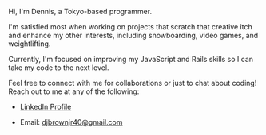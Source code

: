 Hi, I'm Dennis, a Tokyo-based programmer. 

I'm satisfied most when working on projects that scratch that creative itch and enhance my other interests, including snowboarding, video games, and weightlifting.

Currently, I'm focused on improving my JavaScript and Rails skills so I can take my code to the next level. 

Feel free to connect with me for collaborations or just to chat about coding! Reach out to me at any of the following:

- [LinkedIn Profile](https://www.linkedin.com/in/dennis-john-brown-jr/)

- Email: djbrownjr40@gmail.com

<!---
djbrownjr40/djbrownjr40 is a ✨ special ✨ repository because its `README.md` (this file) appears on your GitHub profile.
You can click the Preview link to take a look at your changes.
--->
